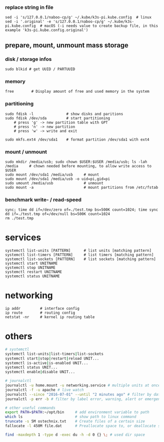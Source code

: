 ### replace string in file

    sed -i 's/127.0.0.1/naboo-cp/g' ~/.kube/k3s-pi.kube.config  # linux
    sed -i '.original' -e 's/127.0.0.1/naboo-cp/g' ~/.kube/k3s-pi.kube.config  # macOS (-i needs value to create backup file, in this example 'k3s-pi.kube.config.original')

## prepare, mount, unmount mass storage

### disk / storage infos

    sudo blkid # get UUID / PARTUUID

### memory

    free        # Display amount of free and used memory in the system

### partitioning

    sudo fdisk -l               # show disks and paritions
    sudo fdisk /dev/sda         # start partitioning
        # press 'g' -> new partition table with GPT
        # press 'n' -> new partition
        # press 'w' -> write and exit
        
    sudo mkfs.ext4 /dev/sda1    # format partition /dev/sda1 with ext4     

### mount / unmount

    sudo mkdir /media/usb; sudo chown $USER:$USER /media/usb; ls -lah /media     # chown needed before mounting, to allow write access to $USER
    sudo mount /dev/sda1 /media/usb     # mount
    sudo mount /dev/sda1 /media/usb -o uid=pi,gid=pi
    sudo umount /media/usb              # unmount
    sudo mount -a                       # mount partitions from /etc/fstab

### benchmark write- / read-speed

    sync; time dd if=/dev/zero of=./test.tmp bs=500K count=1024; time sync
    dd if=./test.tmp of=/dev/null bs=500K count=1024
    rm ./test.tmp

# services

    systemctl list-units [PATTERN]      # list units [matching pattern]
    systemctl list-timers [PATTERN]     # list timers [matching pattern]
    systemctl list-sockets [PATTERN]    # list sockets [matching pattern]
    systemctl start UNITNAME
    systemctl stop UNITNAME
    systemctl restart UNITNAME
    systemctl status UNITNAME

# networking

    ip addr         # interface config
    ip route        # routing config
    netstat -nr     # kernel ip routing table

# others

```bash
# systemctl
systemctl list-units|list-timers|list-sockets
systemctl start|stop|restart|reload UNIT...
systemctl is-active|is-enabled UNIT...
systemctl status UNIT...
systemctl enable|disable UNIT...

# journalctl
journalctl -u home.mount -u networking.service # multiple units at once
journalctl -f -u apache # live watch
journalctl --since "2016-07-01" --until "2 minutes ago" # filter by date
journalctl -p err -b # filter by label error, warning, alert or emergency

# other useful commands
export PATH=$PATH:~/opt/bin     # add environment variable to path
which ls                        # show path to linux command
truncate -s 5M ostechnix.txt    # Create files of a certain size
fallocate -l 450M file.dat      # Preallocate space to, or deallocate space from a file.

find -maxdepth 1 -type d -exec du -h -d 0 {} \; # used dir space
```
